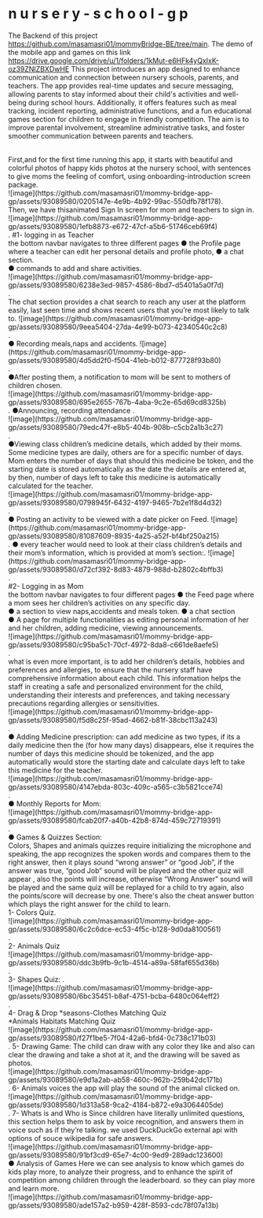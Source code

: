 #   n u r s e r y - s c h o o l - g p <br />


 The Backend of this project https://github.com/masamasri01/mommyBridge-BE/tree/main.
 The demo of the mobile app and games on this link https://drive.google.com/drive/u/1/folders/1kMut-e6HFk4yQxIxK-oz39ZNIZBXDwHE
 This project introduces an app designed to enhance
communication and connection between nursery schools,
parents, and teachers. The app provides real-time updates and
secure messaging, allowing parents to stay informed about their
child's activities and well-being during school hours. Additionally,
it offers features such as meal tracking, incident reporting,
administrative functions, and a fun educational games section for
children to engage in friendly competition. The aim is to improve
parental involvement, streamline administrative tasks, and foster
smoother communication between parents and teachers.
<br />

<br />
First,and for the first time running this app, it starts with
beautiful and colorful photos of happy kids photos at the
nursery school, with sentences to give moms the feeling of
comfort, using onboarding-introduction screen package.
<br />
![image](https://github.com/masamasri01/mommy-bridge-app-gp/assets/93089580/0205147e-4e9b-4b92-99ac-550dfb78f178).<br />
Then, we have thisanimated Sign In
screen for mom and
teachers to sign in.<br />
![image](https://github.com/masamasri01/mommy-bridge-app-gp/assets/93089580/1efb8873-e672-47cf-a5b6-51746ceb69f4)<br />
.
#1- logging in as Teacher<br />
the bottom navbar navigates to three different pages
● the Profile page where a teacher can edit her
personal details and profile photo,
● a chat section.<br />
● commands to add and share activities.<br />
![image](https://github.com/masamasri01/mommy-bridge-app-gp/assets/93089580/6238e3ed-9857-4586-8bd7-d5401a5a0f7d)<br />
.
<br />
 The chat section
provides a chat search to reach any user at the
platform easily, last seen time and shows recent users
that you’re most likely to talk to.
![image](https://github.com/masamasri01/mommy-bridge-app-gp/assets/93089580/9eea5404-27da-4e99-b073-42340540c2c8)<br />
.<br />
● Recording meals,naps and accidents.
![image](https://github.com/masamasri01/mommy-bridge-app-gp/assets/93089580/4d5dd2f0-f504-41eb-b012-877728f93b80)<br />
.<br />
●After posting them, a notification to mom will
be sent to mothers of children chosen.<br />
![image](https://github.com/masamasri01/mommy-bridge-app-gp/assets/93089580/695e2655-767b-4aba-9c2e-65d69cd8325b)<br />
.
●Announcing, recording attendance
.<br />
![image](https://github.com/masamasri01/mommy-bridge-app-gp/assets/93089580/79edc47f-e8b5-404b-908b-c5cb2a1b3c27)<br />
.<br />
●Viewing class
children’s medicine
details, which added
by their moms.
Some medicine types are
daily, others are for a
specific number of days.
Mom enters the number
of days that should this
medicine be token, and
the starting date is stored
automatically as the date
the details are entered at,
by then, number of days
left to take this medicine
is automatically
calculated for the
teacher.<br />
![image](https://github.com/masamasri01/mommy-bridge-app-gp/assets/93089580/0798945f-6432-4197-9465-7b2e1f8d4d32)<br />
.<br />
● Posting an activity to be viewed with a date picker on Feed.
![image](https://github.com/masamasri01/mommy-bridge-app-gp/assets/93089580/81087609-8935-4a25-a52f-bf4bf250a215)<br />
.
● every teacher would need to look at their class
children’s details and their mom’s information, which is
provided at mom’s section:.
![image](https://github.com/masamasri01/mommy-bridge-app-gp/assets/93089580/d72cf392-8d83-4879-988d-b2802c4bffb3)<br />
.<br />
#2- Logging in as Mom<br />
the bottom navbar navigates to four different pages
● the Feed page where a mom sees her children’s activities on
any specific day.<br />
● a section to view naps,accidents and meals token.
● a chat section<br />
● A page for multiple functionalities as editing personal
information of her and her children, adding medicine, viewing
announcements.<br />
![image](https://github.com/masamasri01/mommy-bridge-app-gp/assets/93089580/c95ba5c1-70cf-4972-8da8-c661de8aefe5)<br />
.<br />
what is even more important, is to add her children’s details,
hobbies and preferences and allergies, to ensure that the nursery
staff have comprehensive information about each child. This
information helps the staff in creating a safe and personalized
environment for the child, understanding their interests and
preferences, and taking necessary precautions regarding allergies or
sensitivities.<br />
![image](https://github.com/masamasri01/mommy-bridge-app-gp/assets/93089580/f5d8c25f-95ad-4662-b81f-38cbc113a243)<br />
.<br />
● Adding Medicine prescription:
can add medicine as two types, if its a daily medicine then the (for how
many days) disappears,
else it requires the number of days this medicine should be tokenized, and
the app automatically would store the starting date and calculate days
left to take this medicine for the teacher.<br />
![image](https://github.com/masamasri01/mommy-bridge-app-gp/assets/93089580/4147ebda-803c-409c-a565-c3b5821cce74)<br />
.<br />
● Monthly Reports for Mom:<br />
![image](https://github.com/masamasri01/mommy-bridge-app-gp/assets/93089580/fcab20f7-a40b-42b8-874d-459c72719391)<br />
.<br />
● Games & Quizzes Section:<br />
Colors, Shapes and animals quizzes require initializing
the microphone and speaking, the app recognizes the
spoken words and compares them to the right answer,
then it plays sound “wrong answer” or “good Job”, if the
answer was true, “good Job” sound will be played and
the other quiz will appear , also the points will increase,
otherwise “Wrong Answer” sound will be played and
the same quiz will be replayed for a child to try again,
also the points/score will decrease by one.
There's also the cheat answer button which plays the
right answer for the child to learn.<br />
1- Colors Quiz.
<br />
![image](https://github.com/masamasri01/mommy-bridge-app-gp/assets/93089580/6c2c6dce-ec53-4f5c-b128-9d0da8100561)<br />
.<br />
2- Animals Quiz<br />
![image](https://github.com/masamasri01/mommy-bridge-app-gp/assets/93089580/ddc3b9fb-9c1b-4514-a89a-58faf655d36b)<br />
.<br />
3- Shapes Quiz:
.<br />
![image](https://github.com/masamasri01/mommy-bridge-app-gp/assets/93089580/6bc35451-b8af-4751-bcba-6480c064eff2)<br />
.<br />
4- Drag & Drop
*seasons-Clothes Matching Quiz<br />
*Animals Habitats Matching Quiz<br />
![image](https://github.com/masamasri01/mommy-bridge-app-gp/assets/93089580/f27f1be5-7f04-42a6-bfd4-0c738c171b03)<br />
.
5- Drawing Game:
The child can draw with any color they like and also can
clear the drawing and take a shot at it, and the drawing will
be saved as photos.<br />
![image](https://github.com/masamasri01/mommy-bridge-app-gp/assets/93089580/e9d1a2ab-ab58-460c-962b-259b42dc171b)<br />
.
6- Animals voices
the app will play the sound of the animal clicked on.<br />
![image](https://github.com/masamasri01/mommy-bridge-app-gp/assets/93089580/1d313a58-9ca2-4184-b872-e9a3064405de)<br />
.
7- Whats is and Who is
Since children have literally unlimited questions, this section
helps them to ask by voice recognition, and answers them
in voice such as if they’re talking.
we used DuckDuckGo external api with options of souce
wikipedia for safe answers.<br />
![image](https://github.com/masamasri01/mommy-bridge-app-gp/assets/93089580/91bf3cd9-65e7-4c00-9ed9-289adc123600)<br />
● Analysis of Games
Here we can see analysis to know which games do kids play more, to
analyze their progress, and to enhance the spirit of competition among
children through the leaderboard. so they can play more and learn more.<br />
![image](https://github.com/masamasri01/mommy-bridge-app-gp/assets/93089580/ade157a2-b959-428f-8593-cdc78f07a13b)<br />
